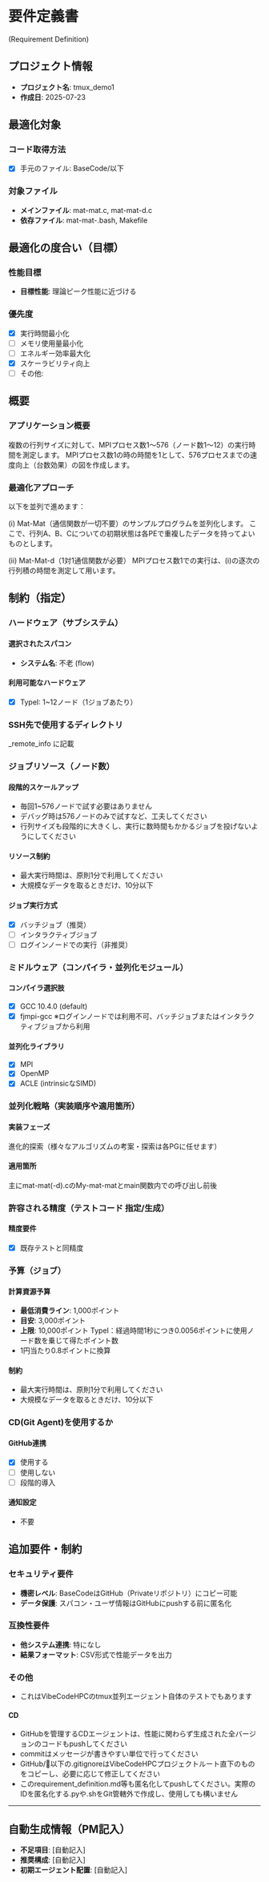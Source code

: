 # 要件定義書 
(Requirement Definition)

## プロジェクト情報
- **プロジェクト名**: tmux_demo1
- **作成日**: 2025-07-23

## 最適化対象
### コード取得方法
- [x] 手元のファイル: BaseCode/以下

### 対象ファイル
- **メインファイル**: mat-mat.c, mat-mat-d.c
- **依存ファイル**: mat-mat-.bash, Makefile

## 最適化の度合い（目標）
### 性能目標
- **目標性能**: 理論ピーク性能に近づける

### 優先度
- [x] 実行時間最小化
- [ ] メモリ使用量最小化  
- [ ] エネルギー効率最大化
- [x] スケーラビリティ向上
- [ ] その他: 

## 概要
### アプリケーション概要
複数の行列サイズに対して、MPIプロセス数1～576（ノード数1～12）の実行時間を測定します。
MPIプロセス数1の時の時間を1として、576プロセスまでの速度向上（台数効果）の図を作成します。

### 最適化アプローチ
以下を並列で進めます：

(i) Mat-Mat（通信関数が一切不要）のサンプルプログラムを並列化します。
ここで、行列A、B、Cについての初期状態は各PEで重複したデータを持ってよいものとします。

(ii) Mat-Mat-d（1対1通信関数が必要）
MPIプロセス数1での実行は、(i)の逐次の行列積の時間を測定して用います。

## 制約（指定）

### ハードウェア（サブシステム）
#### 選択されたスパコン
- **システム名**: 不老 (flow)

#### 利用可能なハードウェア
- [x] TypeI: 1~12ノード（1ジョブあたり）

### SSH先で使用するディレクトリ
_remote_info に記載

### ジョブリソース（ノード数）
#### 段階的スケールアップ
- 毎回1~576ノードで試す必要はありません
- デバッグ時は576ノードのみで試すなど、工夫してください
- 行列サイズも段階的に大きくし、実行に数時間もかかるジョブを投げないようにしてください

#### リソース制約
- 最大実行時間は、原則1分で利用してください
- 大規模なデータを取るときだけ、10分以下

#### ジョブ実行方式
- [x] バッチジョブ（推奨）
- [ ] インタラクティブジョブ
- [ ] ログインノードでの実行（非推奨）

### ミドルウェア（コンパイラ・並列化モジュール）
#### コンパイラ選択肢
- [x] GCC 10.4.0 (default)
- [x] fjmpi-gcc ※ログインノードでは利用不可、バッチジョブまたはインタラクティブジョブから利用

#### 並列化ライブラリ
- [x] MPI
- [x] OpenMP
- [x] ACLE (intrinsicなSIMD)

### 並列化戦略（実装順序や適用箇所）
#### 実装フェーズ
進化的探索（様々なアルゴリズムの考案・探索は各PGに任せます）

#### 適用箇所
主にmat-mat(-d).cのMy-mat-matとmain関数内での呼び出し前後

### 許容される精度（テストコード 指定/生成）
#### 精度要件
- [x] 既存テストと同精度

### 予算（ジョブ）
#### 計算資源予算
- **最低消費ライン**: 1,000ポイント
- **目安**: 3,000ポイント
- **上限**: 10,000ポイント
    TypeI：経過時間1秒につき0.0056ポイントに使用ノード数を乗じて得たポイント数
- 1円当たり0.8ポイントに換算

#### 制約
- 最大実行時間は、原則1分で利用してください
- 大規模なデータを取るときだけ、10分以下

### CD(Git Agent)を使用するか
#### GitHub連携
- [x] 使用する
- [ ] 使用しない
- [ ] 段階的導入

#### 通知設定
- 不要

## 追加要件・制約
### セキュリティ要件
- **機密レベル**: BaseCodeはGitHub（Privateリポジトリ）にコピー可能
- **データ保護**: スパコン・ユーザ情報はGitHubにpushする前に匿名化

### 互換性要件
- **他システム連携**: 特になし
- **結果フォーマット**: CSV形式で性能データを出力

### その他
- これはVibeCodeHPCのtmux並列エージェント自体のテストでもあります
#### CD
- GitHubを管理するCDエージェントは、性能に関わらず生成された全バージョンのコードもpushしてください
- commitはメッセージが書きやすい単位で行ってください
- GitHub/📁以下の.gitignoreはVibeCodeHPCプロジェクトルート直下のものをコピーし、必要に応じて修正してください
- このrequirement_definition.md等も匿名化してpushしてください。実際のIDを匿名化する.pyや.shをGit管轄外で作成し、使用しても構いません

---

## 自動生成情報（PM記入）
- **不足項目**: [自動記入]
- **推奨構成**: [自動記入]
- **初期エージェント配置**: [自動記入]